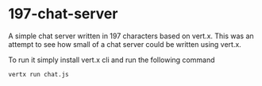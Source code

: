 # 197-chat-server
A simple chat server written in 197 characters based on vert.x. This was an attempt to see how small of a chat server could be written using vert.x.

To run it simply install vert.x cli and run the following command

```vertx run chat.js```

